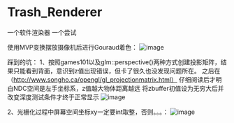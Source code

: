 # Trash_Renderer
一个软件渲染器
一个尝试

使用MVP变换摆放摄像机后进行Gouraud着色：
![image](https://user-images.githubusercontent.com/65759488/188633797-dcda9c3d-f4b4-4908-b927-2f5db9f0b7af.png)


踩到的坑：
1、按照games101以及glm::perspective()两种方式创建投影矩阵，结果只能看到背面，意识到z值出现错误，但卡了很久也没发现问题所在。
之后在（http://www.songho.ca/opengl/gl_projectionmatrix.html）
仔细阅读后才明白NDC空间是左手坐标系，z值越大物体距离越远
将zbuffer初值设为无穷大后并改变深度测试条件才终于正常显示
![image](https://user-images.githubusercontent.com/65759488/188634667-17b7e3bb-86a3-4a29-b155-5ec3efa442d1.png)

2、光栅化过程中屏幕空间坐标xy一定要int取整，否则。。。：
![image](https://user-images.githubusercontent.com/65759488/188634816-0c3cb3fa-9068-4759-a22f-42816cdb932b.png)
